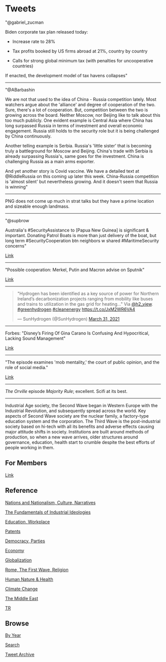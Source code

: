 # Tweets


"@gabriel_zucman

Biden corporate tax plan released today:

- Increase rate to 28%

- Tax profits booked by US firms abroad at 21%, country by country

- Calls for strong global minimum tax (with penalties for uncooperative countries)

If enacted, the development model of tax havens collapses"

---

"@ABarbashin

We are not that used to the idea of China - Russia competition
lately. Most watchers argue about the 'alliance' and degree of
cooperation of the two. Sure, there's a lot of cooperation. But,
competition between the two is growing across the board. Neither
Moscow, nor Beijing like to talk about this too much publicly. One
evident example is Central Asia where China has long surpassed Russia
in terms of investment and overall economic engagement. Russia still
holds to the security role but it is being challenged by China
continuously.

Another telling example is Serbia. Russia's 'little sister' that is
becoming truly a battleground for Moscow and Beijing. China's trade
with Serbia is already surpassing Russia's, same goes for the
investment. China is challenging Russia as a main arms exporter.

And yet another story is Covid vaccine. We have a detailed text at
@RiddleRussia on this coming up later this week. China-Russia
competition is 'almost silent' but nevertheless growing. And it
doesn't seem that Russia is winning"

---

PNG does not come up much in strat talks but they have a prime
location and sizeable enough landmass.

---

"@supbrow

Australia's #SecurityAssistance to [Papua New Guinea] is significant &
important. Donating Patrol Boats is more than just delivery of the
boat, but long term #SecurityCooperation btn neighbors w shared
\#MaritimeSecurity concerns"

[Link](https://twitter.com/supbrow/status/1377157477230239746)

---

"Possible cooperation: Merkel, Putin and Macron advise on Sputnik"

[Link](https://twitter.com/ntvde/status/1377024723415048192)

---

<blockquote class="twitter-tweet"><p lang="en" dir="ltr">&quot;Hydrogen has been identified as a key source of power for Northern Ireland’s decarbonization projects ranging from mobility like buses and trains to utilization in the gas grid for heating...&quot; Via <a href="https://twitter.com/h2_view?ref_src=twsrc%5Etfw">@h2_view</a>. <a href="https://twitter.com/hashtag/greenhydrogen?src=hash&amp;ref_src=twsrc%5Etfw">#greenhydrogen</a> <a href="https://twitter.com/hashtag/cleanenergy?src=hash&amp;ref_src=twsrc%5Etfw">#cleanenergy</a> <a href="https://t.co/JxM2WR6VA4">https://t.co/JxM2WR6VA4</a></p>&mdash; SunHydrogen (@SunHydrogen) <a href="https://twitter.com/SunHydrogen/status/1377265830103298049?ref_src=twsrc%5Etfw">March 31, 2021</a></blockquote> <script async src="https://platform.twitter.com/widgets.js" charset="utf-8"></script>

---

Forbes: "Disney’s Firing Of Gina Carano Is Confusing And Hypocritical,
Lacking Sound Management"

[Link](forbes.com/sites/genedelvecchio/2021/03/11/disneys-cancel-culture-is-confused-hypocritical-and-dangerous--lacking-sound-management/?sh=273c9bf565a4)

---

"The episode examines 'mob mentality,' the court of public opinion,
and the role of social media."

[Link](https://orville.fandom.com/wiki/Majority_Rule)

---

*The Orville* episode *Majority Rule*; excellent. Scifi at its best.

---

Industrial Age society, the Second Wave began in Western Europe with
the Industrial Revolution, and subsequently spread across the
world. Key aspects of Second Wave society are the nuclear family, a
factory-type education system and the corporation. The Third Wave is
the post-industrial society based on hi-tech with all its benefits and
adverse effects causing major attitude shifts in society. Institutions
are built around methods of production, so when a new wave arrives,
older structures around governance, education, health start to crumble
despite the best efforts of people working in them.

## For Members

[Link](https://thirdwave-members.herokuapp.com)

## Reference

[Nations and Nationalism, Culture, Narratives](/2013/02/nations-and-nationalism.md)

[The Fundamentals of Industrial Ideologies](/2011/04/fundamentals-of-industrial-ideologies.md)

[Education, Workplace](2017/09/education-workplace.md)

[Patents](/2018/09/patents.md)

[Democracy, Parties](/2016/11/democracy.md)

[Economy](/2018/05/economy.md)

[Globalization](/2018/09/globalization.md)

[Rome, The First Wave, Religion](/2017/12/rome.md)

[Human Nature & Health](/2020/07/human-nature.md)

[Climate Change](/2018/12/climate.md)

[The Middle East](/2019/07/middleeast.md)

[TR](../tr)

## Browse

[By Year](years.md)

[Search](search.html)

[Tweet Archive](/tweets/README.md)


